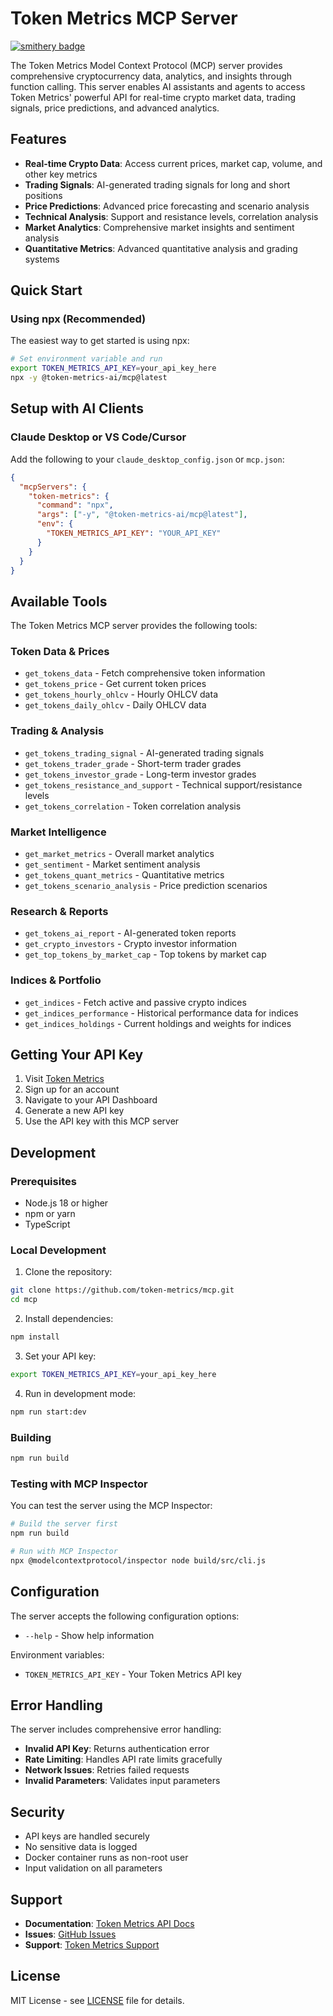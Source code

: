# Token Metrics MCP Server

[![smithery badge](https://smithery.ai/badge/@token-metrics/mcp)](https://smithery.ai/server/@token-metrics/mcp)

The Token Metrics Model Context Protocol (MCP) server provides comprehensive cryptocurrency data, analytics, and insights through function calling. This server enables AI assistants and agents to access Token Metrics' powerful API for real-time crypto market data, trading signals, price predictions, and advanced analytics.

## Features

- **Real-time Crypto Data**: Access current prices, market cap, volume, and other key metrics
- **Trading Signals**: AI-generated trading signals for long and short positions
- **Price Predictions**: Advanced price forecasting and scenario analysis
- **Technical Analysis**: Support and resistance levels, correlation analysis
- **Market Analytics**: Comprehensive market insights and sentiment analysis
- **Quantitative Metrics**: Advanced quantitative analysis and grading systems

## Quick Start

### Using npx (Recommended)

The easiest way to get started is using npx:

```bash
# Set environment variable and run
export TOKEN_METRICS_API_KEY=your_api_key_here
npx -y @token-metrics-ai/mcp@latest
```

## Setup with AI Clients

### Claude Desktop or VS Code/Cursor

Add the following to your `claude_desktop_config.json` or `mcp.json`:

```json
{
  "mcpServers": {
    "token-metrics": {
      "command": "npx",
      "args": ["-y", "@token-metrics-ai/mcp@latest"],
      "env": {
        "TOKEN_METRICS_API_KEY": "YOUR_API_KEY"
      }
    }
  }
}
```

## Available Tools

The Token Metrics MCP server provides the following tools:

### Token Data & Prices

- `get_tokens_data` - Fetch comprehensive token information
- `get_tokens_price` - Get current token prices
- `get_tokens_hourly_ohlcv` - Hourly OHLCV data
- `get_tokens_daily_ohlcv` - Daily OHLCV data

### Trading & Analysis

- `get_tokens_trading_signal` - AI-generated trading signals
- `get_tokens_trader_grade` - Short-term trader grades
- `get_tokens_investor_grade` - Long-term investor grades
- `get_tokens_resistance_and_support` - Technical support/resistance levels
- `get_tokens_correlation` - Token correlation analysis

### Market Intelligence

- `get_market_metrics` - Overall market analytics
- `get_sentiment` - Market sentiment analysis
- `get_tokens_quant_metrics` - Quantitative metrics
- `get_tokens_scenario_analysis` - Price prediction scenarios

### Research & Reports

- `get_tokens_ai_report` - AI-generated token reports
- `get_crypto_investors` - Crypto investor information
- `get_top_tokens_by_market_cap` - Top tokens by market cap

### Indices & Portfolio

- `get_indices` - Fetch active and passive crypto indices
- `get_indices_performance` - Historical performance data for indices
- `get_indices_holdings` - Current holdings and weights for indices

## Getting Your API Key

1. Visit [Token Metrics](https://app.tokenmetrics.com/en)
2. Sign up for an account
3. Navigate to your API Dashboard
4. Generate a new API key
5. Use the API key with this MCP server

## Development

### Prerequisites

- Node.js 18 or higher
- npm or yarn
- TypeScript

### Local Development

1. Clone the repository:

```bash
git clone https://github.com/token-metrics/mcp.git
cd mcp
```

2. Install dependencies:

```bash
npm install
```

3. Set your API key:

```bash
export TOKEN_METRICS_API_KEY=your_api_key_here
```

4. Run in development mode:

```bash
npm run start:dev
```

### Building

```bash
npm run build
```

### Testing with MCP Inspector

You can test the server using the MCP Inspector:

```bash
# Build the server first
npm run build

# Run with MCP Inspector
npx @modelcontextprotocol/inspector node build/src/cli.js
```

## Configuration

The server accepts the following configuration options:

- `--help` - Show help information

Environment variables:

- `TOKEN_METRICS_API_KEY` - Your Token Metrics API key

## Error Handling

The server includes comprehensive error handling:

- **Invalid API Key**: Returns authentication error
- **Rate Limiting**: Handles API rate limits gracefully
- **Network Issues**: Retries failed requests
- **Invalid Parameters**: Validates input parameters

## Security

- API keys are handled securely
- No sensitive data is logged
- Docker container runs as non-root user
- Input validation on all parameters

## Support

- **Documentation**: [Token Metrics API Docs](https://developer.tokenmetrics.com)
- **Issues**: [GitHub Issues](https://github.com/token-metrics/mcp/issues)
- **Support**: [Token Metrics Support](https://www.tokenmetrics.com/contact-us)

## License

MIT License - see [LICENSE](LICENSE) file for details.
